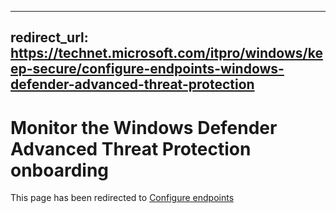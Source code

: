  ---
 redirect_url: https://technet.microsoft.com/itpro/windows/keep-secure/configure-endpoints-windows-defender-advanced-threat-protection
 ---

# Monitor the Windows Defender Advanced Threat Protection onboarding

This page has been redirected to [Configure endpoints](https://technet.microsoft.com/itpro/windows/keep-secure/configure-endpoints-windows-defender-advanced-threat-protection)